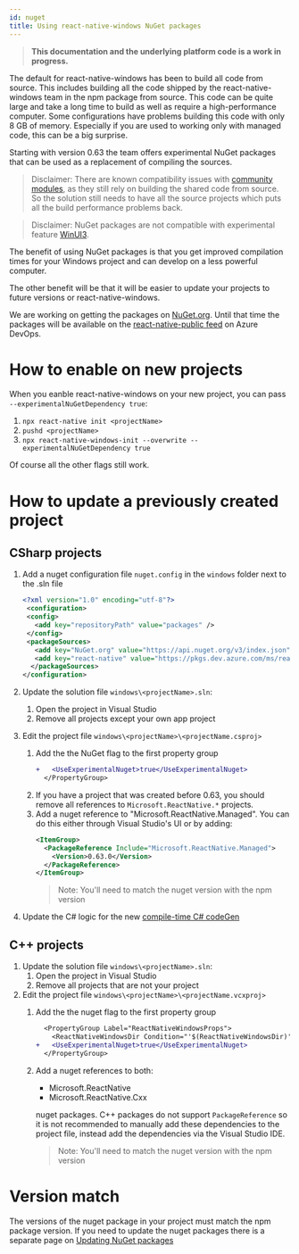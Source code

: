 ```yaml
---
id: nuget
title: Using react-native-windows NuGet packages
---
```


>**This documentation and the underlying platform code is a work in progress.**

The default for react-native-windows has been to build all code from source. This includes building all the code shipped by the react-native-windows team in the npm package from source. This code can be quite large and take a long time to build as well as require a high-performance computer. Some configurations have problems building this code with only 8 GB of memory. Especially if you are used to working only with managed code, this can be a big surprise.

Starting with version 0.63 the team offers experimental NuGet packages that can be used as a replacement of compiling the sources.

> Disclaimer: There are known compatibility issues with [community modules](supported-community-modules.md), as they still rely on building the shared code from source. So the solution still needs to have all the source projects which puts all the build performance problems back.

> Disclaimer: NuGet packages are not compatible with experimental feature [WinUI3](winui3.md).

The benefit of using NuGet packages is that you get improved compilation times for your Windows project and can develop on a less powerful computer.

The other benefit will be that it will be easier to update your projects to future versions or react-native-windows.

We are working on getting the packages on [NuGet.org](https://nuget.org). Until that time the packages will be available on the [react-native-public feed](https://dev.azure.com/ms/react-native/_packaging?_a=feed&feed=react-native-public) on Azure DevOps.

# How to enable on new projects
When you eanble react-native-windows on your new project, you can pass `--experimentalNuGetDependency true`:

1. `npx react-native init <projectName>`
1. `pushd <projectName>`
1. `npx react-native-windows-init --overwrite --experimentalNuGetDependency true`

Of course all the other flags still work.

# How to update a previously created project
## CSharp projects
1. Add a nuget configuration file `nuget.config` in the `windows` folder next to the .sln file
   ```xml
   <?xml version="1.0" encoding="utf-8"?>
    <configuration>
    <config>
      <add key="repositoryPath" value="packages" />
    </config>
    <packageSources>
      <add key="NuGet.org" value="https://api.nuget.org/v3/index.json" />
      <add key="react-native" value="https://pkgs.dev.azure.com/ms/react-native/_packaging/react-native-public/nuget/v3/index.json" />
     </packageSources>
   </configuration>
   ```
1. Update the solution file `windows\<projectName>.sln`:
   1. Open the project in Visual Studio
   1. Remove all projects except your own app project
1. Edit the project file `windows\<projectName>\<projectName.csproj>`
   1. Add the the NuGet flag to the first property group
      ```diff
      +   <UseExperimentalNuget>true</UseExperimentalNuget>
        </PropertyGroup>
      ```
   1. If you have a project that was created before 0.63, you should remove all references to `Microsoft.ReactNative.*` projects.
   1. Add a nuget reference to "Microsoft.ReactNative.Managed".
      You can do this either through Visual Studio's UI or by adding:
      ```xml
      <ItemGroup>
        <PackageReference Include="Microsoft.ReactNative.Managed">
          <Version>0.63.0</Version>
        </PackageReference>
      </ItemGroup>
      ```
      > Note: You'll need to match the nuget version with the npm version

1. Update the C# logic for the new [compile-time C# codeGen](native-modules-csharp-codegen.md)

## C++ projects
1. Update the solution file `windows\<projectName>.sln`:
   1. Open the project in Visual Studio
   1. Remove all projects that are not your project
1. Edit the project file `windows\<projectName>\<projectName.vcxproj>`
   1. Add the the nuget flag to the first property group
      ```diff
        <PropertyGroup Label="ReactNativeWindowsProps">
          <ReactNativeWindowsDir Condition="'$(ReactNativeWindowsDir)' == ''">...</ReactNativeWindowsDir>
      +   <UseExperimentalNuget>true</UseExperimentalNuget>
        </PropertyGroup>
      ```
   1. Add a nuget references to both:
      * Microsoft.ReactNative
      * Microsoft.ReactNative.Cxx

      nuget packages. C++ packages do not support `PackageReference` so it is not recommended to manually add these dependencies to the project file, instead add the dependencies via the Visual Studio IDE.
      > Note: You'll need to match the nuget version with the npm version

# Version match
The versions of the nuget package in your project must match the npm package version. If you need to update the nuget packages there is a separate page on [Updating NuGet packages](nuget-update.md)
